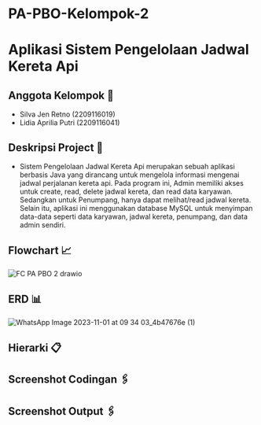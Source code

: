 # PA-PBO-Kelompok-2
# Aplikasi Sistem Pengelolaan Jadwal Kereta Api

## Anggota Kelompok 👩 
- Silva Jen Retno (2209116019)
- Lidia Aprilia Putri (2209116041)

## Deskripsi Project 📝
- Sistem Pengelolaan Jadwal Kereta Api merupakan sebuah aplikasi berbasis Java yang dirancang untuk mengelola informasi mengenai jadwal perjalanan kereta api. Pada program ini, Admin memiliki akses untuk create, read, delete jadwal kereta, dan read data karyawan. Sedangkan untuk Penumpang, hanya dapat melihat/read jadwal kereta. Selain itu, aplikasi ini menggunakan database MySQL untuk menyimpan data-data seperti data karyawan, jadwal kereta, penumpang, dan data admin sendiri. 

## Flowchart 📈
![FC PA PBO 2 drawio](https://github.com/PA-PBO-KELOMPOK-2-Project-Akhir/PA-PBO-Kelompok-2/assets/126661491/f499baaa-e27e-4c37-9c22-7db61e7c98d9)


## ERD 📊
![WhatsApp Image 2023-11-01 at 09 34 03_4b47676e (1)](https://github.com/PA-PBO-KELOMPOK-2-Project-Akhir/PA-PBO-Kelompok-2/assets/126661491/839ff4e1-b007-4b6c-9640-24b5290420e1)

## Hierarki 📋

## Screenshot Codingan 🖇️

## Screenshot Output 🖇️


